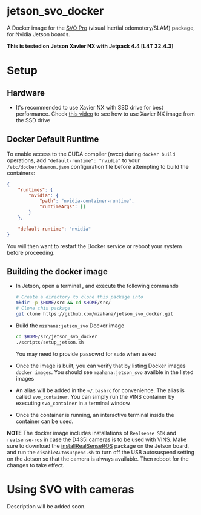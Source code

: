 # jetson_svo_docker
A Docker image for the [SVO Pro](https://github.com/uzh-rpg/rpg_svo_pro_open) (visual inertial odomotery/SLAM) package, for Nvidia Jetson boards.

**This is tested on Jetson Xavier NX with Jetpack 4.4 [L4T 32.4.3]**

# Setup

## Hardware
* It's recommended to use Xavier NX with SSD drive for best performance. Check [this video](https://www.youtube.com/watch?v=ZK5FYhoJqIg&t=327s) to see how to use Xavier NX image from the SSD drive

## Docker Default Runtime

To enable access to the CUDA compiler (nvcc) during `docker build` operations, add `"default-runtime": "nvidia"` to your `/etc/docker/daemon.json` configuration file before attempting to build the containers:

``` json
{
    "runtimes": {
        "nvidia": {
            "path": "nvidia-container-runtime",
            "runtimeArgs": []
        }
    },

    "default-runtime": "nvidia"
}
```

You will then want to restart the Docker service or reboot your system before proceeding.

## Building the docker image
* In Jetson, open a terminal , and execute the following commands
    ```bash
    # Create a directory to clone this package into
    mkdir -p $HOME/src && cd $HOME/src/
    # Clone this package
    git clone https://github.com/mzahana/jetson_svo_docker.git
    ```

* Build the `mzahana:jetson_svo` Docker image
    ```bash
    cd $HOME/src/jetson_svo_docker
    ./scripts/setup_jetson.sh
    ```
    You may need to provide passowrd for `sudo` when asked

* Once the image is built, you can verify that by listing Docker images `docker images`. You should see `mzahana:jetson_svo` availble in the listed images

* An alias will be added in the `~/.bashrc` for convenience. The alias is called `svo_container`. You can simply run the VINS container by executing `svo_container` in a terminal window

* Once the container is running, an interactive terminal inside the container can be used. 

**NOTE** The docker image includes installations of `Realsense SDK` and `realsense-ros` in case the D435i cameras is to be used with VINS. Make sure to download the [installRealSenseROS](https://github.com/mzahana/installRealSenseROS) package on the Jetson board, and run the `disableAutosuspend.sh` to turn off the USB autosuspend setting on the Jetson so that the camera is always available. Then reboot for the changes to take effect.

# Using SVO with cameras
Description will be added soon.

